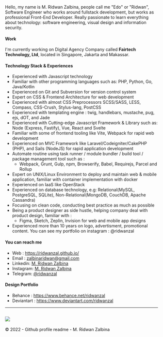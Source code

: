 Hello, my name is M. Ridwan Zalbina, people call me "Edo" or "Ridwan", Software Engineer who works around fullstack development, but works as professional Front-End Developer. Really passionate to learn everything about technology: software engineering, visual design and information security.

#### Work

I'm currently working on Digital Agency Company called **Fairtech Technology, Ltd**, located in Singapore, Jakarta and Makassar.

#### Technology Stack  & Experiences

- Experienced with Javascript technology
- Familiar with other programming languages such as: PHP, Python, Go, Java/Kotlin
- Experienced on Git and Subversion for version control system
- Expert on CSS & Frontend Architecture for web development
- Experienced with almost CSS Preprocessors SCSS/SASS, LESS, Compass, CSS-Crush, Stylus-lang, PostCSS
- Experienced with templating engine : twig, handlebars, mustache, pug, ejs, dOT, and Jade
- Experienced with Cutting-edge Javascript Framework & Library such as: Node (Express, Fastify), Vue, React and Svelte
- Familiar with some of frontend tooling like Vite, Webpack for rapid web development
- Experienced on MVC Framework like Laravel/Codeigniter/CakePHP (PHP), and Sails (NodeJS) for rapid application development
- Automate routine using task runner / module bundler / build tool / package management tool such as :
  - Webpack, Grunt, Gulp, npm, Browserify, Babel, Requirejs, Parcel and Rollup
- Expert on UNIX/Linux Environment to deploy and maintain web & mobile application, familiar with container implementation with docker
- Experienced on IaaS like OpenStack
- Experienced on database technology, e.g: Relational(MySQL, PostgreSQL, SQLite), Non-Relational(MongoDB, CouchDB, Apache Cassandra)
- Focusing on clean code, conducting best practice as much as possible
- Being a product designer as side hustle, helping company deal with product design, familiar with :
  - Figma, Sketch, Zeplin, Invision for web and mobile app designs
- Experienced more than 10 years on logo, advertisment, promotional content. You can see my portfolio on instagram : @ridwanzal

#### You can reach me

- Web : <https://ridwanzal.github.io/>
- Email :  [zalbinaridwan@gmail.com](mailto:zalbinaridwan@gmail.com)
- Linkedin: [M. Ridwan Zalbina](https://www.linkedin.com/in/mridwanzalbina/)
- Instagram: [M. Ridwan Zalbina](https://www.instagram.com/ridwanzal/)
- Telegram: [@ridwanzal](https://t.me/ridwanzal)

#### Design Portfolio

- Behance : <https://www.behance.net/ridwanzal>
- Deviantart : <https://www.deviantart.com/ridwanzal>

------
![](https://komarev.com/ghpvc/?username=ridwanzal&color=blueviolet)
------

&copy; 2022 - Github profile readme - M. Ridwan Zalbina
